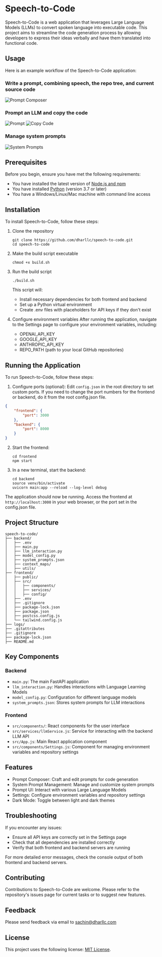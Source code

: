 # Speech-to-Code

Speech-to-Code is a web application that leverages Large Language Models (LLMs) to convert spoken language into executable code. This project aims to streamline the code generation process by allowing developers to express their ideas verbally and have them translated into functional code.

## Usage

Here is an example workflow of the Speech-to-Code application:

### Write a prompt, combining speech, the repo tree, and current source code
![Prompt Composer](./screenshots/prompt_composer.png)

### Prompt an LLM and copy the code
![Prompt](./screenshots/prompt_ui.png)
![Copy Code](./screenshots/conversation_display.png)

### Manage system prompts
![System Prompts](./screenshots/system_prompts.png)

## Prerequisites

Before you begin, ensure you have met the following requirements:
* You have installed the latest version of [Node.js and npm](https://nodejs.org/en/download/)
* You have installed [Python](https://www.python.org/downloads/) (version 3.7 or later)
* You have a Windows/Linux/Mac machine with command line access

## Installation

To install Speech-to-Code, follow these steps:

1. Clone the repository
   ```
   git clone https://github.com/dharllc/speech-to-code.git
   cd speech-to-code
   ```

2. Make the build script executable
   ```
   chmod +x build.sh
   ```

3. Run the build script
   ```
   ./build.sh
   ```
   This script will:
   - Install necessary dependencies for both frontend and backend
   - Set up a Python virtual environment
   - Create .env files with placeholders for API keys if they don't exist

4. Configure environment variables
   After running the application, navigate to the Settings page to configure your environment variables, including:
   - OPENAI_API_KEY
   - GOOGLE_API_KEY
   - ANTHROPIC_API_KEY
   - REPO_PATH (path to your local GitHub repositories)

## Running the Application

To run Speech-to-Code, follow these steps:

1. Configure ports (optional):
Edit `config.json` in the root directory to set custom ports. If you need to change the port numbers for the frontend or backend, do it from the root config.json file. 
```json
{
    "frontend": {
        "port": 3000 
    },
    "backend": {
        "port": 8000 
    }
}
```

2. Start the frontend:
   ```
   cd frontend
   npm start
   ```

3. In a new terminal, start the backend:
   ```
   cd backend
   source venv/bin/activate
   uvicorn main:app --reload --log-level debug
   ```

The application should now be running. Access the frontend at `http://localhost:3000` in your web browser, or the port set in the config.json file. 

## Project Structure

```
speech-to-code/
├── backend/
│   ├── .env
│   ├── main.py
│   ├── llm_interaction.py
│   ├── model_config.py
│   ├── system_prompts.json
│   ├── context_maps/
│   ├── utils/
├── frontend/
│   ├── public/
│   ├── src/
│   │   ├── components/
│   │   ├── services/
│   │   ├── config/
│   ├── .env
│   ├── .gitignore
│   ├── package-lock.json
│   ├── package.json
│   ├── postcss.config.js
│   └── tailwind.config.js
├── logs/
├── .gitattributes
├── .gitignore
├── package-lock.json
├── README.md
```

## Key Components

### Backend
- `main.py`: The main FastAPI application
- `llm_interaction.py`: Handles interactions with Language Learning Models
- `model_config.py`: Configuration for different language models
- `system_prompts.json`: Stores system prompts for LLM interactions

### Frontend
- `src/components/`: React components for the user interface
- `src/services/llmService.js`: Service for interacting with the backend LLM API
- `src/App.js`: Main React application component
- `src/components/Settings.js`: Component for managing environment variables and repository settings

## Features

- Prompt Composer: Craft and edit prompts for code generation
- System Prompt Management: Manage and customize system prompts
- Prompt UI: Interact with various Large Language Models
- Settings: Configure environment variables and repository settings
- Dark Mode: Toggle between light and dark themes

## Troubleshooting

If you encounter any issues:
- Ensure all API keys are correctly set in the Settings page
- Check that all dependencies are installed correctly
- Verify that both frontend and backend servers are running

For more detailed error messages, check the console output of both frontend and backend servers.

## Contributing

Contributions to Speech-to-Code are welcome. Please refer to the repository's issues page for current tasks or to suggest new features.

## Feedback

Please send feedback via email to sachin@dharllc.com

## License

This project uses the following license: [MIT License](https://opensource.org/licenses/MIT).
